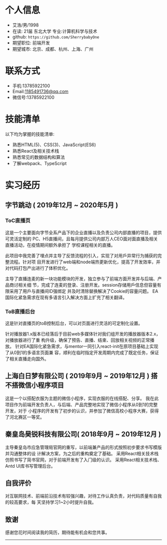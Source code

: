 # 个人信息
- 艾浩/男/1998
- 在读: 21届 东北大学 专业:计算机科学与技术
- github: `https://github.com/SherrybabyOne`
- 期望职位: 前端开发
- 期望城市: 北京、成都、杭州、上海、广州

# 联系方式
- 手机:13785922100
- Email:1185491736@qq.com
- 微信号:13785922100
 
# 技能清单
以下均为掌握的技能清单:
- 熟悉HTML(5)、CSS(3)、JavaScript(ES6)
- 熟悉React及相关技术栈
- 熟悉常⻅的数据结构和算法
- 了解webpack、TypeScript

# 实习经历
## 字节跳动 ( 2019年12月 ~ 2020年5月 )
### ToC直播⻚
这是一个主要面向字节全系产品下的企业直播以及负责公司内部直播的项目，提供可灵活定制的 PC、H5直播间，且每月提供公司内部万人CEO面对面直播及相关直播活动，在疫情期间额外承担了 学校课程相关的直播。 

此项目中我完善了埋点并主导了反馈流程的引入，实现了对用戶异常行为捕获的完整流程。针对项 目开发进行了web端和node端热更新优化，提高了开发效率，并对代码打包产出进行了体积优化。 

主导了直播连⻨的新一块功能模块的开发，独立参与了前端方面开发并与后端、产品商讨相关细 节，完成了连⻨的登录、注册开发。session存储用戶信息但容量有限采用了用戶与直播间ID强绑定 并及时清除替换解决了Cookie的容量问题。
EA国际化紧急需求在现有多语言引入解决方面上扩充了相关翻译。

### ToB直播后台
这是针对直播⻚的toB控制后台，可以对⻚面进行灵活的可定制化设置。 

针对播放器1.x版本已经落后于目前web多媒体针对我们组开发的播放器版本2.x，对播放器进行了重 构升级，确保了预告、直播、结束、回放相关视频的正常播放。
针对EA国际化紧急需求，与mentor一同引入react-init在原项目基础上实现了从0到1的多语言⻚面兼 容，顺利在临时指定开发周期内完成了既定任务，保证了相关直播走向国外。

## 上海白日梦有限公司 ( 2019年9月 ~ 2019年12月 ) 搭不搭微信小程序项目
这是一个以搭配衣服为主题的微信小程序，实现衣服的在线搭配、分享。 我在此项目作为前端开发负责人，与后端、产品完整地实现了微信小程序从0到1的完整开发，对于 小程序的开发有了初步的认识，并参加了微信高校小程序大赛，获得了河北赛区一等奖。

## 秦皇岛昊锐科技有限公司( 2018年9月 ~ 2019年12月 )
主导秦皇岛市应急管理局官网的重写，以前端兼产品的形式按照初步要求书写模版并沟通整体的设 计解决方案，为之后的重构奠定了基础。
采用React相关技术栈仿照书写了简书官网，对于前端开发有了入⻔级的认识。
采用React相关技术栈、Antd UI库书写管理后台。

## 自我评价
对互联网技术、前端前沿技术有较强兴趣，对待工作认真负责，对代码质量有自我的较高要求，每 天坚持学习1~2小时提升自我。

## 致谢
感谢您花时间阅读我的简历，期待能有机会和您共事。

---